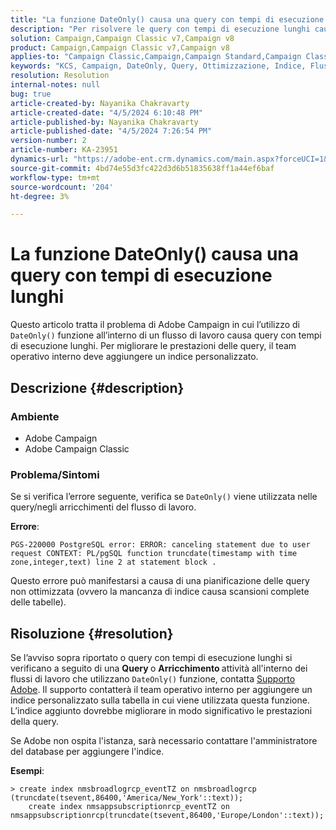 ```yaml
---
title: "La funzione DateOnly() causa una query con tempi di esecuzione lunghi"
description: "Per risolvere le query con tempi di esecuzione lunghi causate dalla funzione DateOnly(), contattare il supporto tecnico. Il team operativo interno deve aggiungere un indice personalizzato."
solution: Campaign,Campaign Classic v7,Campaign v8
product: Campaign,Campaign Classic v7,Campaign v8
applies-to: "Campaign Classic,Campaign,Campaign Standard,Campaign Classic v7,Campaign v8"
keywords: "KCS, Campaign, DateOnly, Query, Ottimizzazione, Indice, Flusso di lavoro"
resolution: Resolution
internal-notes: null
bug: true
article-created-by: Nayanika Chakravarty
article-created-date: "4/5/2024 6:10:48 PM"
article-published-by: Nayanika Chakravarty
article-published-date: "4/5/2024 7:26:54 PM"
version-number: 2
article-number: KA-23951
dynamics-url: "https://adobe-ent.crm.dynamics.com/main.aspx?forceUCI=1&pagetype=entityrecord&etn=knowledgearticle&id=cd1ce2ce-77f3-ee11-904c-6045bd006704"
source-git-commit: 4bd74e55d3fc422d3d6b51835638ff1a44ef6baf
workflow-type: tm+mt
source-wordcount: '204'
ht-degree: 3%

---
```


# La funzione DateOnly() causa una query con tempi di esecuzione lunghi


Questo articolo tratta il problema di Adobe Campaign in cui l’utilizzo di `DateOnly()` funzione all’interno di un flusso di lavoro causa query con tempi di esecuzione lunghi. Per migliorare le prestazioni delle query, il team operativo interno deve aggiungere un indice personalizzato.

## Descrizione {#description}


### Ambiente

- Adobe Campaign
- Adobe Campaign Classic


### Problema/Sintomi

Se si verifica l’errore seguente, verifica se `DateOnly()` viene utilizzata nelle query/negli arricchimenti del flusso di lavoro.

<b>Errore</b>:


```
PGS-220000 PostgreSQL error: ERROR: canceling statement due to user request CONTEXT: PL/pgSQL function truncdate(timestamp with time zone,integer,text) line 2 at statement block .
```


Questo errore può manifestarsi a causa di una pianificazione delle query non ottimizzata (ovvero la mancanza di indice causa scansioni complete delle tabelle).


## Risoluzione {#resolution}


Se l’avviso sopra riportato o query con tempi di esecuzione lunghi si verificano a seguito di una <b>Query </b>o <b>Arricchimento </b>attività all&#39;interno dei flussi di lavoro che utilizzano `DateOnly()` funzione, contatta [Supporto Adobe](https://experienceleague.adobe.com/en/docs/campaign-classic/using/getting-started/support#support). Il supporto contatterà il team operativo interno per aggiungere un indice personalizzato sulla tabella in cui viene utilizzata questa funzione. L’indice aggiunto dovrebbe migliorare in modo significativo le prestazioni della query.

Se Adobe non ospita l&#39;istanza, sarà necessario contattare l&#39;amministratore del database per aggiungere l&#39;indice.

<b>Esempi</b>:


```
> create index nmsbroadlogrcp_eventTZ on nmsbroadlogrcp (truncdate(tsevent,86400,'America/New_York'::text));
    create index nmsappsubscriptionrcp_eventTZ on nmsappsubscriptionrcp(truncdate(tsevent,86400,'Europe/London'::text));
```

